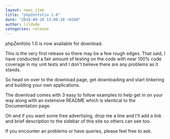 ```yaml
---
layout: news_item
title: "phpZenfolio 1.0"
date: "2010-09-28 13:00:28 +0100"
author: lildude
categories: release
---
```


phpZenfolio 1.0 is now available for download.

This is the very first release so there may be a few rough edges. That said, I have conducted a fair amount of testing on the code with near 100% code coverage in my unit tests and I don't believe there are any problems as it stands.

So head on over to the download page, get downloading and start tinkering and building your own applications.

The download comes with 3 easy to follow examples to help get in on your way along with an extensive README which is identical to the Documentation page.

Oh and if you want some free advertising, drop me a line and I'll add a link and brief description to the sidebar of this site so others can see too.

If you encounter an problems or have queries, please feel free to ask.
